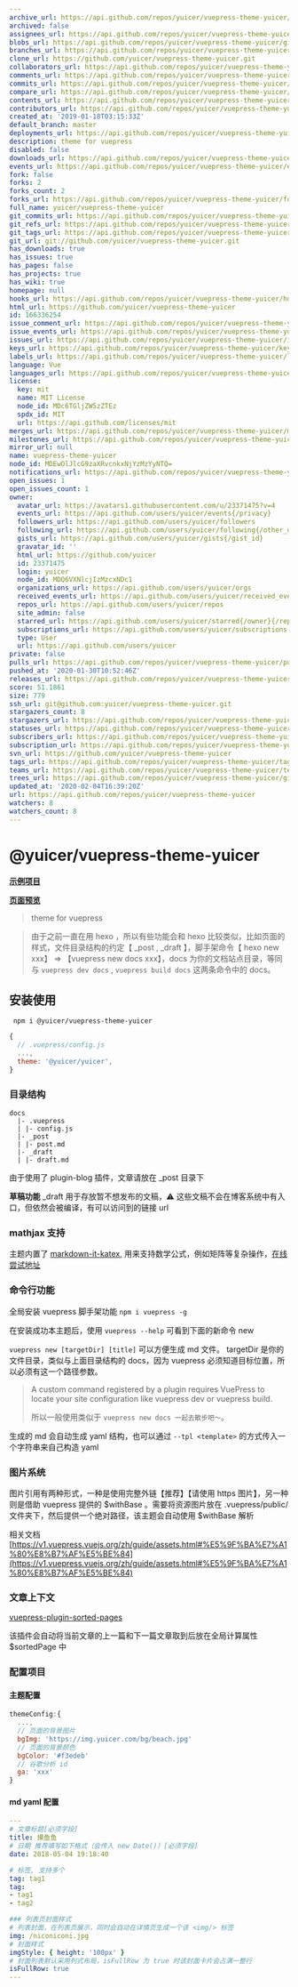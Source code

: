```yaml
---
archive_url: https://api.github.com/repos/yuicer/vuepress-theme-yuicer/{archive_format}{/ref}
archived: false
assignees_url: https://api.github.com/repos/yuicer/vuepress-theme-yuicer/assignees{/user}
blobs_url: https://api.github.com/repos/yuicer/vuepress-theme-yuicer/git/blobs{/sha}
branches_url: https://api.github.com/repos/yuicer/vuepress-theme-yuicer/branches{/branch}
clone_url: https://github.com/yuicer/vuepress-theme-yuicer.git
collaborators_url: https://api.github.com/repos/yuicer/vuepress-theme-yuicer/collaborators{/collaborator}
comments_url: https://api.github.com/repos/yuicer/vuepress-theme-yuicer/comments{/number}
commits_url: https://api.github.com/repos/yuicer/vuepress-theme-yuicer/commits{/sha}
compare_url: https://api.github.com/repos/yuicer/vuepress-theme-yuicer/compare/{base}...{head}
contents_url: https://api.github.com/repos/yuicer/vuepress-theme-yuicer/contents/{+path}
contributors_url: https://api.github.com/repos/yuicer/vuepress-theme-yuicer/contributors
created_at: '2019-01-18T03:15:33Z'
default_branch: master
deployments_url: https://api.github.com/repos/yuicer/vuepress-theme-yuicer/deployments
description: theme for vuepress
disabled: false
downloads_url: https://api.github.com/repos/yuicer/vuepress-theme-yuicer/downloads
events_url: https://api.github.com/repos/yuicer/vuepress-theme-yuicer/events
fork: false
forks: 2
forks_count: 2
forks_url: https://api.github.com/repos/yuicer/vuepress-theme-yuicer/forks
full_name: yuicer/vuepress-theme-yuicer
git_commits_url: https://api.github.com/repos/yuicer/vuepress-theme-yuicer/git/commits{/sha}
git_refs_url: https://api.github.com/repos/yuicer/vuepress-theme-yuicer/git/refs{/sha}
git_tags_url: https://api.github.com/repos/yuicer/vuepress-theme-yuicer/git/tags{/sha}
git_url: git://github.com/yuicer/vuepress-theme-yuicer.git
has_downloads: true
has_issues: true
has_pages: false
has_projects: true
has_wiki: true
homepage: null
hooks_url: https://api.github.com/repos/yuicer/vuepress-theme-yuicer/hooks
html_url: https://github.com/yuicer/vuepress-theme-yuicer
id: 166336254
issue_comment_url: https://api.github.com/repos/yuicer/vuepress-theme-yuicer/issues/comments{/number}
issue_events_url: https://api.github.com/repos/yuicer/vuepress-theme-yuicer/issues/events{/number}
issues_url: https://api.github.com/repos/yuicer/vuepress-theme-yuicer/issues{/number}
keys_url: https://api.github.com/repos/yuicer/vuepress-theme-yuicer/keys{/key_id}
labels_url: https://api.github.com/repos/yuicer/vuepress-theme-yuicer/labels{/name}
language: Vue
languages_url: https://api.github.com/repos/yuicer/vuepress-theme-yuicer/languages
license:
  key: mit
  name: MIT License
  node_id: MDc6TGljZW5zZTEz
  spdx_id: MIT
  url: https://api.github.com/licenses/mit
merges_url: https://api.github.com/repos/yuicer/vuepress-theme-yuicer/merges
milestones_url: https://api.github.com/repos/yuicer/vuepress-theme-yuicer/milestones{/number}
mirror_url: null
name: vuepress-theme-yuicer
node_id: MDEwOlJlcG9zaXRvcnkxNjYzMzYyNTQ=
notifications_url: https://api.github.com/repos/yuicer/vuepress-theme-yuicer/notifications{?since,all,participating}
open_issues: 1
open_issues_count: 1
owner:
  avatar_url: https://avatars1.githubusercontent.com/u/23371475?v=4
  events_url: https://api.github.com/users/yuicer/events{/privacy}
  followers_url: https://api.github.com/users/yuicer/followers
  following_url: https://api.github.com/users/yuicer/following{/other_user}
  gists_url: https://api.github.com/users/yuicer/gists{/gist_id}
  gravatar_id: ''
  html_url: https://github.com/yuicer
  id: 23371475
  login: yuicer
  node_id: MDQ6VXNlcjIzMzcxNDc1
  organizations_url: https://api.github.com/users/yuicer/orgs
  received_events_url: https://api.github.com/users/yuicer/received_events
  repos_url: https://api.github.com/users/yuicer/repos
  site_admin: false
  starred_url: https://api.github.com/users/yuicer/starred{/owner}{/repo}
  subscriptions_url: https://api.github.com/users/yuicer/subscriptions
  type: User
  url: https://api.github.com/users/yuicer
private: false
pulls_url: https://api.github.com/repos/yuicer/vuepress-theme-yuicer/pulls{/number}
pushed_at: '2020-01-30T10:52:46Z'
releases_url: https://api.github.com/repos/yuicer/vuepress-theme-yuicer/releases{/id}
score: 51.1861
size: 779
ssh_url: git@github.com:yuicer/vuepress-theme-yuicer.git
stargazers_count: 8
stargazers_url: https://api.github.com/repos/yuicer/vuepress-theme-yuicer/stargazers
statuses_url: https://api.github.com/repos/yuicer/vuepress-theme-yuicer/statuses/{sha}
subscribers_url: https://api.github.com/repos/yuicer/vuepress-theme-yuicer/subscribers
subscription_url: https://api.github.com/repos/yuicer/vuepress-theme-yuicer/subscription
svn_url: https://github.com/yuicer/vuepress-theme-yuicer
tags_url: https://api.github.com/repos/yuicer/vuepress-theme-yuicer/tags
teams_url: https://api.github.com/repos/yuicer/vuepress-theme-yuicer/teams
trees_url: https://api.github.com/repos/yuicer/vuepress-theme-yuicer/git/trees{/sha}
updated_at: '2020-02-04T16:39:20Z'
url: https://api.github.com/repos/yuicer/vuepress-theme-yuicer
watchers: 8
watchers_count: 8
---
```


# @yuicer/vuepress-theme-yuicer

**[示例项目](https://github.com/yuicer/blog)**

**[页面预览](https://blog.yuicer.com/)**

> theme for vuepress

> 由于之前一直在用 hexo ，所以有些功能会和 hexo 比较类似，比如页面的样式，文件目录结构的约定【 \_post , \_draft 】，脚手架命令【 hexo new xxx】 => 【vuepress new docs xxx】，docs 为你的文档站点目录，等同与 `vuepress dev docs` , `vuepress build docs` 这两条命令中的 docs。

## 安装使用

```shell
 npm i @yuicer/vuepress-theme-yuicer
```

```js
{
  // .vuepress/config.js
  ...,
  theme: '@yuicer/yuicer',
}
```

### 目录结构

```
docs
  |- .vuepress
  | |- config.js
  |- _post
  | |- post.md
  |- _draft
  | |- draft.md
```

由于使用了 plugin-blog 插件，文章请放在 \_post 目录下

**草稿功能** \_draft 用于存放暂不想发布的文稿，⚠️ 这些文稿不会在博客系统中有入口，但依然会被编译，有可以访问到的链接 url

### mathjax 支持

主题内置了 [markdown-it-katex](https://github.com/waylonflinn/markdown-it-katex), 用来支持数学公式，例如矩阵等复杂操作，[在线尝试地址](http://waylonflinn.github.io/markdown-it-katex/)

### 命令行功能

全局安装 vuepress 脚手架功能 `npm i vuepress -g`

在安装成功本主题后，使用 `vuepress --help` 可看到下面的新命令 new

`vuepress new [targetDir] [title]` 可以方便生成 md 文件。 targetDir 是你的文件目录，类似与上面目录结构的 docs，因为 vuepress 必须知道目标位置，所以必须有这一个路径参数。

> A custom command registered by a plugin requires VuePress to locate your site configuration like vuepress dev or vuepress build.
>
> 所以一般使用类似于 `vuepress new docs 一起去散步吧～`。

生成的 md 会自动生成 yaml 结构，也可以通过 `--tpl <template>` 的方式传入一个字符串来自己构造 yaml

### 图片系统

图片引用有两种形式，一种是使用完整外链【推荐】【请使用 https 图片】，另一种则是借助 vuepress 提供的 $withBase 。需要将资源图片放在 .vuepress/public/ 文件夹下，然后提供一个绝对路径，该主题会自动使用 $withBase 解析

相关文档 [https://v1.vuepress.vuejs.org/zh/guide/assets.html#%E5%9F%BA%E7%A1%80%E8%B7%AF%E5%BE%84](https://v1.vuepress.vuejs.org/zh/guide/assets.html#%E5%9F%BA%E7%A1%80%E8%B7%AF%E5%BE%84)

### 文章上下文

[vuepress-plugin-sorted-pages](https://raw.githubusercontent.com/yuicer/vuepress-theme-yuicer/master/packages/vuepress-plugin-sorted-pages/README.md)

该插件会自动将当前文章的上一篇和下一篇文章取到后放在全局计算属性 \$sortedPage 中

### 配置项目

#### 主题配置

```js
themeConfig:{
  ...,
  // 页面的背景图片
  bgImg: 'https://img.yuicer.com/bg/beach.jpg'
  // 页面的背景颜色
  bgColor: '#f3edeb'
  // 谷歌分析 id
  ga: 'xxx'
}
```

#### md yaml 配置

```yaml
---
# 文章标题[必须字段]
title: 摸鱼鱼
# 日期 推荐填写如下格式（会传入 new Date()）[必须字段]
date: 2018-05-04 19:18:40

# 标签, 支持多个
tag: tag1
tag:
- tag1
- tag2

### 列表页封面样式
# 列表封面，在列表页展示，同时会自动在详情页生成一个该 <img/> 标签
img: /niconiconi.jpg
# 封面样式
imgStyle: { height: '100px' }
# 封面列表默认采用列式布局，isFullRow 为 true 时该封面卡片会占满一整行
isFullRow: true
---

```
